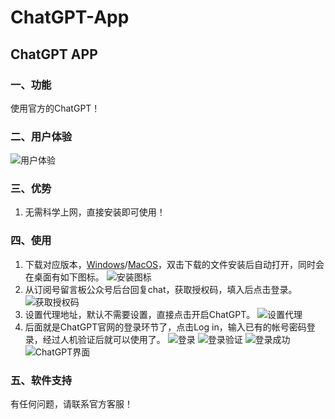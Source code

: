 # ChatGPT-App

## ChatGPT APP

### 一、功能
使用官方的ChatGPT！

### 二、用户体验
![用户体验](https://nephen-blog.oss-cn-beijing.aliyuncs.com/post/20240109083144.png)

### 三、优势
1. 无需科学上网，直接安装即可使用！

### 四、使用
1. 下载对应版本，[Windows](http://dyhlyb.com:7788/chatgpt-app-1.0.0_Setup.exe)/[MacOS](http://dyhlyb.com:7788/chatgpt-app-darwin-x64-1.0.0.zip)，双击下载的文件安装后自动打开，同时会在桌面有如下图标。
   ![安装图标](https://nephen-blog.oss-cn-beijing.aliyuncs.com/post/20240109083241.png)
2. 从订阅号留言板公众号后台回复chat，获取授权码，填入后点击登录。
   ![获取授权码](https://nephen-blog.oss-cn-beijing.aliyuncs.com/post/20240109083946.png)
3. 设置代理地址，默认不需要设置，直接点击开启ChatGPT。
   ![设置代理](https://nephen-blog.oss-cn-beijing.aliyuncs.com/post/20240109084112.png)
4. 后面就是ChatGPT官网的登录环节了，点击Log in，输入已有的帐号密码登录，经过人机验证后就可以使用了。
   ![登录](https://nephen-blog.oss-cn-beijing.aliyuncs.com/post/20240109084342.png)
   ![登录验证](https://nephen-blog.oss-cn-beijing.aliyuncs.com/post/20240109084441.png)
   ![登录成功](https://nephen-blog.oss-cn-beijing.aliyuncs.com/post/20240109084457.png)
   ![ChatGPT界面](https://nephen-blog.oss-cn-beijing.aliyuncs.com/post/20240109083144.png)

### 五、软件支持
有任何问题，请联系官方客服！